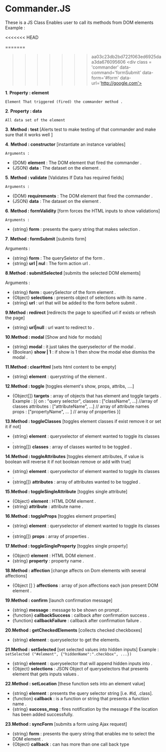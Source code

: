 # Commander.JS
These is a JS Class Enables user to call its methods from DOM elements
Example : 

<<<<<<< HEAD

=======
>>>>>>> aa03c23db2bd722f063ed6925daa3da676095606
\<div class = 'commander' data-command='formSubmit' data-form='#form' data-url='http://google.com'>

**1**. **Property : element** 

	Element That triggered (fired) the commander method .

**2**. **Property : data** 

    All data set of the element

**3**. **Method : test** [Alerts test to make testing of that commander and make sure that it works well ]

**4**. **Method : constructor** [instantiate an instance variables]

    Arguments : 

- {DOM} **element** : The DOM element that fired the commander .
- {JSON} **data** :  The dataset on the element .

**5**. **Method : validate** [Validates If Data has required fields]

    Arguments : 

- {DOM} **requirements** : The DOM element that fired the commander .
- {JSON} **data** :  The dataset on the element .

**6**. **Method : formValidity** [form forces the HTML inputs to show validations]

	Arguments : 

-	{string} **form** : presents the query string that makes selection .

**7**. **Method : formSubmit** [submits form]

Arguments : 

- {string} **form** : The querySeletor of the form .
- {string} **url | nul** :  The form action url .

**8**.**Method : submitSelected** [submits the selected DOM elements]

Arguments : 


- {string} **form** : querySelector of the form element .
- {Object} **selections** : presents object of selections with its name .
- {string} **url** : url that will be added to the form before submit .

**9**.**Method : redirect** [redirects the page to specified url if exists or refresh the page]
- {string} **url|null** : url want to redirect to .

**10**.**Method : modal** [Show and hide for modals]
- {string} **modal**  : it just takes the queryselector of the modal .
- {Boolean} **show | 1** : if show is 1 then show the modal else dismiss the modal .

**11**.**Method : clearHtml** [sets html content to be empty]
- {string} **element** : querystring of the element  .

**12**.**Method : toggle** [toggles element's show, props, attribs, ....] 
- {Object[]} **targets**  : array of objects that has element and toggle targets .
Example : 
[{
	on : "query selector", 
	classes : ["className", ...] //array of classes 
	attributes : ["attributeName", ...] // array of attribute names
	props : ["propertyName", ... ] // array of properties
}]

**13**.**Method : toggleClasses** [toggles element classes if exist remove it or set it if not]
- {string} **element** : queryselector of element wanted to toggle its classes .
- {string[]} **classes** : array of classes wanted to be toggled .

**14**.**Method : toggleAttributes** [toggles element attributes, if value is boolean will reverse it if not boolean remove or add with true] 
- {string} **element** : queryselector of element wanted to toggle its classes .
- {string[]} **attributes** : array of attributes wanted to be toggled .

**15**.**Method : toggleSingleAttribute** [toggles single attribute] 
- {Object} **element** : HTML DOM element .
- {string} **attribute** : attribute name .

**16**.**Method : toggleProps** [toggles element properties]
- {string} **element** : queryselector of element wanted to toggle its classes .
- {string[]} **props** : array of properties .

**17**.**Method : toggleSingleProperty** [toggles single property]
- {Object} **element**  : HTML DOM element .
- {string} **property**  : property name .

**18**.**Method : affection** [change affects on Dom elements with several affections]
- {Object [] } **affections** : array of json affections each json present DOM element .

**19**.**Method : confirm** [launch confirmation message]
- {string} **message** : message to be shown on prompt .
- {function} **callbackSuccess** : callback after confirmation success .
- {function} **callbackFailure** : callback after confirmation failure .

**20**.**Method : getCheckedElements** [collects checked checkboxes]
- {string} **element** : queryselector to get the elements.

**21**.**Method : setSelected** [set selected values into hidden inputs]
Example : 
`setSelected ("#element", {"hiddenName":".checkbox", ...})`
- {string} **element** : queryselector that will append hidden inputs into .
- {Object} **selections** : JSON Object of queryselectors that presents element that gets inputs values .

**22**.**Method : setLocation** [these function sets into an element value]
- {string} **element** : presents the query selector string [i.e. #id, .class].
- {function} **callback** : is a function or string that presents a function name .
- {string} **success_msg** : fires notification by the message if the location has been added successfully.

**23**.**Method : syncForm** [submits a form using Ajax request]
- {string} **form** : presents the query string that enables me to select the DOM element .
- {Object} **callback** : can has more than one call back type
